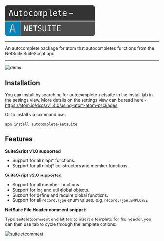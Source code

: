 ![logo](https://raw.githubusercontent.com/3EN-Cloud/autocomplete-netsuite/master/screenshots/logo.png)

________________

An autocomplete package for atom that autocompletes functions from the NetSuite SuiteScript api.

________________

![demo](http://mwil.so/img/functionDemo.gif)

## Installation

You can install by searching for autocomplete-netsuite in the install tab in the settings view.
More details on the settings view can be read here - https://atom.io/docs/v1.4.0/using-atom-atom-packages

Or to install via command use:

    apm install autocomplete-netsuite

## Features

**SuiteScript v1.0 supported:**

* Support for all nlapi* functions.
* Support for all nlobj* constructors and member functions.

**SuiteScript v2.0 supported:**

* Support for all member functions.
* Support for log and util global objects.
* Support for define and require global functions.
* Support for all `record.Type` enum values. e.g. `record.Type.EMPLOYEE`

**NetSuite File Header comment snippet:**

Type suiteletcomment and hit tab to insert a template for file header, you can then use tab to cycle through the template options:

![suiteletcomment](https://raw.githubusercontent.com/ProductEarthSolutions/autocomplete-netsuite/master/screenshots/suiteletCommentSnippet.gif)
